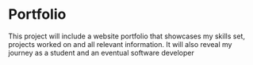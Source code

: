 # Portfolio
This project will include a website portfolio  that showcases my skills set, projects worked on and all relevant information. It will also reveal my journey as a student and an eventual software developer
